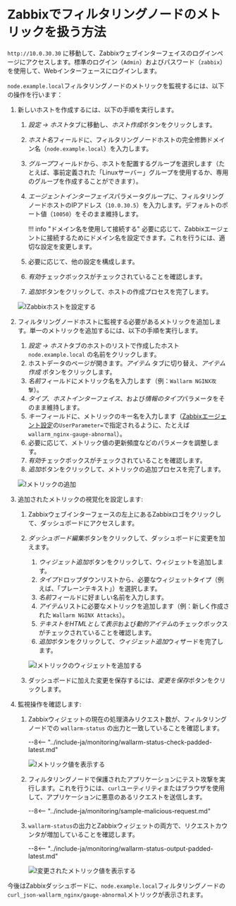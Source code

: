 [img-zabbix-hosts]:           ../../images/monitoring/zabbix-hosts.png
[img-zabbix-items]:           ../../images/monitoring/zabbix-items.png
[img-zabbix-widget]:          ../../images/monitoring/zabbix-widget.png
[img-global-view-0]:          ../../images/monitoring/global-view-0-value.png
[img-global-view-16]:         ../../images/monitoring/global-view-16-value.png

[doc-zabbix-parameters]:      collectd-zabbix.md#4-add-custom-parameters-to-the-zabbix-agent-configuration-file-on-the-filter-node-host-to-get-the-metrics-you-need

#   Zabbixでフィルタリングノードのメトリックを扱う方法

`http://10.0.30.30` に移動して、Zabbixウェブインターフェイスのログインページにアクセスします。標準のログイン（`Admin`）およびパスワード（`zabbix`）を使用して、Webインターフェースにログインします。

`node.example.local`フィルタリングノードのメトリックを監視するには、以下の操作を行います：

1.  新しいホストを作成するには、以下の手順を実行します。
    1.  *設定 → ホスト*タブに移動し、*ホスト作成*ボタンをクリックします。
    2.  *ホスト名*フィールドに、フィルタリングノードホストの完全修飾ドメイン名（`node.example.local`）を入力します。
    3.  *グループ*フィールドから、ホストを配置するグループを選択します（たとえば、事前定義された「Linuxサーバー」グループを使用するか、専用のグループを作成することができます）。
    4.  *エージェントインターフェイス*パラメータグループに、フィルタリングノードホストのIPアドレス（`10.0.30.5`）を入力します。デフォルトのポート値（`10050`）をそのまま維持します。

        !!! info "ドメイン名を使用して接続する"
            必要に応じて、Zabbixエージェントに接続するためにドメイン名を設定できます。これを行うには、適切な設定を変更します。
        
    5.  必要に応じて、他の設定を構成します。
    6.  *有効*チェックボックスがチェックされていることを確認します。
    7.  *追加*ボタンをクリックして、ホストの作成プロセスを完了します。

    ![!Zabbixホストを設定する][img-zabbix-hosts]

2.  フィルタリングノードホストに監視する必要があるメトリックを追加します。単一のメトリックを追加するには、以下の手順を実行します。
    1.  *設定 → ホスト*タブのホストのリストで作成したホスト `node.example.local` の名前をクリックします。
    2.  ホストデータのページが開きます。*アイテム* タブに切り替え、*アイテム作成* ボタンをクリックします。
    3.  *名前*フィールドにメトリック名を入力します（例：`Wallarm NGINX攻撃`）。
    4.  *タイプ*、*ホストインターフェイス*、および*情報のタイプ*パラメータをそのまま維持します。
    5.  *キー*フィールドに、メトリックのキー名を入力します（[Zabbixエージェント設定][doc-zabbix-parameters]の`UserParameter=`で指定されるように、たとえば`wallarm_nginx-gauge-abnormal`）。
    6.  必要に応じて、メトリック値の更新頻度などのパラメータを調整します。
    7.  *有効*チェックボックスがチェックされていることを確認します。
    8.  *追加*ボタンをクリックして、メトリックの追加プロセスを完了します。

    ![!メトリックの追加][img-zabbix-items]

3.  追加されたメトリックの視覚化を設定します:
    1.  Zabbixウェブインターフェースの左上にあるZabbixロゴをクリックして、ダッシュボードにアクセスします。
    2.  *ダッシュボード編集*ボタンをクリックして、ダッシュボードに変更を加えます。
        1.  *ウィジェット追加*ボタンをクリックして、ウィジェットを追加します。
        2.  *タイプ*ドロップダウンリストから、必要なウィジェットタイプ（例えば、「プレーンテキスト」）を選択します。
        3.  *名前*フィールドに好ましい名前を入力します。
        4.  *アイテム*リストに必要なメトリックを追加します（例：新しく作成された `Wallarm NGINX Attacks`）。
        5. *テキストをHTMLとして表示*および*動的アイテム*のチェックボックスがチェックされていることを確認します。
        6. *追加*ボタンをクリックして、*ウィジェット追加*ウィザードを完了します。
        
        ![!メトリックのウィジェットを追加する][img-zabbix-widget]

    3.  ダッシュボードに加えた変更を保存するには、*変更を保存*ボタンをクリックします。

4.  監視操作を確認します:
    1.  Zabbixウィジェットの現在の処理済みリクエスト数が、フィルタリングノードでの `wallarm-status` の出力と一致していることを確認します。
    
        --8<-- "../include-ja/monitoring/wallarm-status-check-padded-latest.md"

        ![!メトリック値を表示する][img-global-view-0]

    2.  フィルタリングノードで保護されたアプリケーションにテスト攻撃を実行します。これを行うには、`curl`ユーティリティまたはブラウザを使用して、アプリケーションに悪意のあるリクエストを送信します。
        
        --8<-- "../include-ja/monitoring/sample-malicious-request.md"
        
    3.  `wallarm-status`の出力とZabbixウィジェットの両方で、リクエストカウンタが増加していることを確認します。
    
        --8<-- "../include-ja/monitoring/wallarm-status-output-padded-latest.md"

        ![!変更されたメトリック値を表示する][img-global-view-16]

今後はZabbixダッシュボードに、`node.example.local`フィルタリングノードの`curl_json-wallarm_nginx/gauge-abnormal`メトリックが表示されます。